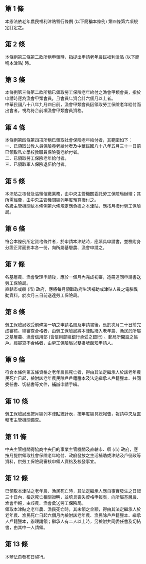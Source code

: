 第 1 條
-------
本辦法依老年農民福利津貼暫行條例 (以下簡稱本條例) 第四條第六項規  
定訂定之。

第 2 條
-------
本條例第三條第二款所稱申領時，指提出申請老年農民福利津貼 (以下簡  
稱本津貼) 時。

第 3 條
-------
本條例第三條第二款所稱已領取勞工保險老年給付之漁會甲類會員，指於  
申請時應為漁會甲類會員，且會員年資合計六個月以上者。  
中華民國八十八年九月四日前，漁會甲類會員因領取勞工保險老年給付而  
出會者，視為符合前項漁會甲類會員資格。

第 4 條
-------
本條例第四條第四項所稱已領取社會保險老年給付者，其範圍如下：  
一、已領取公教人員保險養老給付者及中華民國八十八年五月三十一日前  
    已領取私立學校教職員保險養老給付者。  
二、已領取勞工保險老年給付者。  
三、已領取軍人保險退伍給付者。

第 5 條
-------
本津貼之核發及溢領催繳業務，由中央主管機關委託勞工保險局辦理；其  
所需經費，由中央主管機關編列年度預算撥付之。  
各級主管機關依本條例第六條規定應負擔之本津貼，應按月撥付勞工保險  
局。

第 6 條
-------
符合本條例所定資格條件者，於申請本津貼時，應填具申請書，並檢附身  
分證正背面影本各一份，向所屬基層農、漁會申請之。

第 7 條
-------
各基層農、漁會受理申請後，應於一個月內完成初審，造冊連同申請書送  
勞工保險局。  
直轄市或縣 (市) 政府，應將每月領取政府生活補助或津貼人員之電腦異  
動資料，於次月三日前送達勞工保險局。

第 8 條
-------
勞工保險局收受前條第一項之申請名冊及申請書後，應於次月二十日前完  
成審核。經審查合格者，由勞工保險局將本津貼撥入老年農、漁民於所屬  
之基層農、漁會信用部 (含信用部經銀行承受之銀行) 、郵局所開設之帳  
戶。經審查不合格者，由勞工保險局以雙掛號函知申請人。

第 9 條
-------
符合本條例第五條資格之老年農民死亡者，得由其法定繼承人於該老年農  
民死亡日起，檢附該老年農民除戶戶籍謄本及法定繼承人戶籍謄本、共同  
委任書、切結書等文件，補辦申請手續。

第 10 條
--------
勞工保險局應按月編列本津貼統計表，按年度編具總報告，報請中央及直  
轄市主管機關備查。

第 11 條
--------
中央主管機關得協商中央目的事業主管機關及直轄市、縣 (市) 政府，應  
按月提供領取社會保險老年給付、政府發放之生活補助或津貼及戶役政等  
資料，供勞工保險局審核申領人資格及核發事宜。

第 12 條
--------
已領取本津貼之老年農、漁民死亡時，其法定繼承人應自事實發生之日起  
三十日內，檢送死亡相關證明，並填具喪失資格申報表，向所屬基層農、  
漁會申報，由該農、漁會彙送勞工保險局。  
領取本津貼之老年農、漁民死亡時，其未領之金額，得由其法定繼承人於  
老年農、漁民死亡日起六個月內檢附該老年農、漁民除戶戶籍謄本、繼承  
人戶籍謄本，辦理請領；繼承人有二人以上時，另檢附共同委任書及切結  
書，由其中一人請領。

第 13 條
--------
本辦法自發布日施行。

